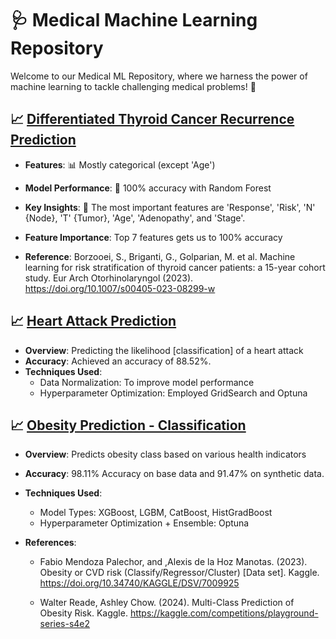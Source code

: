 # 🩺 Medical Machine Learning Repository

Welcome to our Medical ML Repository, where we harness the power of machine learning to tackle challenging medical problems! 🌟

## 📈 [Differentiated Thyroid Cancer Recurrence Prediction](./Differentiated-Thyroid-Cancer-Recurrence.ipynb)

- **Features**: 📊 Mostly categorical (except 'Age')
- **Model Performance**: 🎯 100% accuracy with Random Forest
- **Key Insights**: 🔑 The most important features are 'Response', 'Risk', 'N' {Node}, 'T' {Tumor}, 'Age', 'Adenopathy', and 'Stage'.
- **Feature Importance**: Top 7 features gets us to 100% accuracy

- **Reference**: Borzooei, S., Briganti, G., Golparian, M. et al. Machine learning for risk stratification of thyroid cancer patients: a 15-year cohort study. Eur Arch Otorhinolaryngol (2023). https://doi.org/10.1007/s00405-023-08299-w


## 📈 [Heart Attack Prediction](Heart-Attack-Prediction.ipynb)

- **Overview**: Predicting the likelihood [classification] of a heart attack
- **Accuracy**: Achieved an accuracy of 88.52%.
- **Techniques Used**: 
  - Data Normalization: To improve model performance 
  - Hyperparameter Optimization: Employed GridSearch and Optuna 


## 📈 [Obesity Prediction - Classification](Obesity-Class-Prediction.ipynb)

- **Overview**: Predicts obesity class based on various health indicators
- **Accuracy**: 98.11% Accuracy on base data and 91.47% on synthetic data.
- **Techniques Used**: 
  - Model Types: XGBoost, LGBM, CatBoost, HistGradBoost
  - Hyperparameter Optimization + Ensemble: Optuna 

- **References**: 
   - Fabio Mendoza Palechor, and ,Alexis de la Hoz Manotas. (2023). Obesity or CVD risk (Classify/Regressor/Cluster) [Data set]. Kaggle. https://doi.org/10.34740/KAGGLE/DSV/7009925

   - Walter Reade, Ashley Chow. (2024). Multi-Class Prediction of Obesity Risk. Kaggle. https://kaggle.com/competitions/playground-series-s4e2

